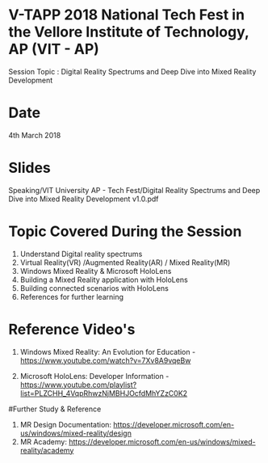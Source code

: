 # V-TAPP 2018 National Tech Fest in the Vellore Institute of Technology, AP (VIT - AP)
Session Topic : Digital Reality Spectrums and Deep Dive into Mixed Reality Development

# Date
4th March 2018 

# Slides
Speaking/VIT University AP - Tech Fest/Digital Reality Spectrums and Deep Dive into Mixed Reality Development v1.0.pdf 

# Topic Covered During the Session
1. Understand Digital reality spectrums
2. Virtual Reality(VR) /Augmented Reality(AR) / Mixed Reality(MR)
3. Windows Mixed Reality & Microsoft HoloLens
4. Building a Mixed Reality application with HoloLens
5. Building connected scenarios with HoloLens
6. References for further learning

# Reference Video's 


1. Windows Mixed Reality: An Evolution for Education - https://www.youtube.com/watch?v=7Xv8A9vqeBw

2. Microsoft HoloLens: Developer Information - https://www.youtube.com/playlist?list=PLZCHH_4VqpRhwzNjMBHJOcfdMhYZzC0K2

#Further Study & Reference
1. MR Design Documentation:  https://developer.microsoft.com/en-us/windows/mixed-reality/design
2. MR Academy: https://developer.microsoft.com/en-us/windows/mixed-reality/academy 
